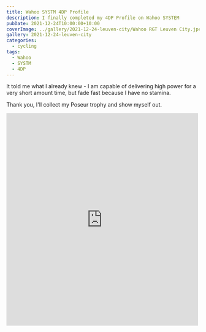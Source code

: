 ```yaml
---
title: Wahoo SYSTM 4DP Profile
description: I finally completed my 4DP Profile on Wahoo SYSTEM
pubDate: 2021-12-24T10:00:00+10:00
coverImage: ../gallery/2021-12-24-leuven-city/Wahoo RGT Leuven City.jpeg
gallery: 2021-12-24-leuven-city
categories:
  - cycling
tags:
  - Wahoo
  - SYSTM
  - 4DP
---
```


It told me what I already knew - I am capable of delivering high power for a very short amount time, but fade fast because I have no stamina.

Thank you, I'll collect my Poseur trophy and show myself out.

<iframe src="https://www.facebook.com/plugins/post.php?href=https%3A%2F%2Fwww.facebook.com%2Fchris1.tham%2Fposts%2Fpfbid0a29TGxZ89DMwHdCj4jDcP4bQvsKMRfZrJBaJELhvyodL8UdLj5LNcqyr26j5uH16l&show_text=true&width=500" width="500" height="555" style="border:none;overflow:hidden" scrolling="no" frameborder="0" allowfullscreen="true" allow="autoplay; clipboard-write; encrypted-media; picture-in-picture; web-share"></iframe>

